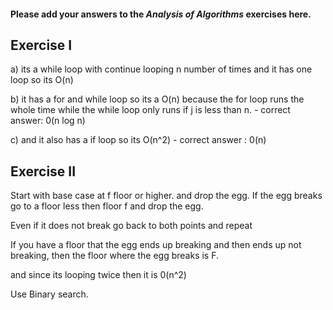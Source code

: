 #### Please add your answers to the ***Analysis of  Algorithms*** exercises here.

## Exercise I

a) its a while loop with continue looping n number of times and it has one loop so its O(n)

b) it has a for and while loop so its a O(n) because the for loop runs the whole time while the while loop only runs if j is less than n. - correct answer: 0(n log n)

c)  and it also has a if loop so its O(n^2) - correct answer : 0(n)

## Exercise II

<!-- Suppose that you have an n-story building and plenty of eggs. Suppose also that an egg gets broken if it is thrown off floor f or higher, and doesn't get broken if dropped off a floor less than floor f. Devise a strategy to determine the value of f such that the number of dropped + broken eggs is minimized.

Write out your proposed algorithm in plain English or pseudocode AND give the runtime complexity of your solution. -->

Start with base case at f floor or higher. and drop the egg.
If the egg breaks go to a floor less then floor f and drop the egg.

Even if it does not break go back to both points and repeat

If you have a floor that the egg ends up breaking and then ends up not breaking, then the floor where the egg breaks is F.

and since its looping twice then it is 0(n^2)

Use Binary search.

